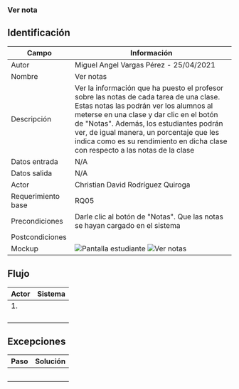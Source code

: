 ### Ver nota
## Identificación 

| Campo | Información |
|-------|-------|
| Autor | Miguel Angel Vargas Pérez - 25/04/2021 |
| Nombre | Ver notas |
| Descripción | Ver la información que ha puesto el profesor sobre las notas de cada tarea de una clase. Estas notas las podrán ver los alumnos al meterse en una clase y dar clic en el botón de "Notas". Además, los estudiantes podrán ver, de igual manera, un porcentaje que les indica como es su rendimiento en dicha clase con respecto a las notas de la clase  |
| Datos entrada | N/A |
| Datos salida | N/A |
| Actor | Christian David Rodríguez Quiroga |
| Requerimiento base | RQ05 |
| Precondiciones | Darle clic al botón de "Notas". Que las notas se hayan cargado en el sistema |
| Postcondiciones |  |
| Mockup | ![Pantalla estudiante](https://user-images.githubusercontent.com/79241017/116012649-4c419580-a5f1-11eb-9368-565df8e6dabb.png) ![Ver notas](https://user-images.githubusercontent.com/79241017/116010466-b869cc80-a5e4-11eb-93fe-5aceb60a1701.png) |

## Flujo
| Actor | Sistema |
|-------|-------|
| 1.  |  |
|  |  |
|  |  |
|  |  |
|  |  |


## Excepciones
| Paso | Solución |
|-------|-------|
|  |  |
|  |  |
|  |  |
|  |  |
|  |  |